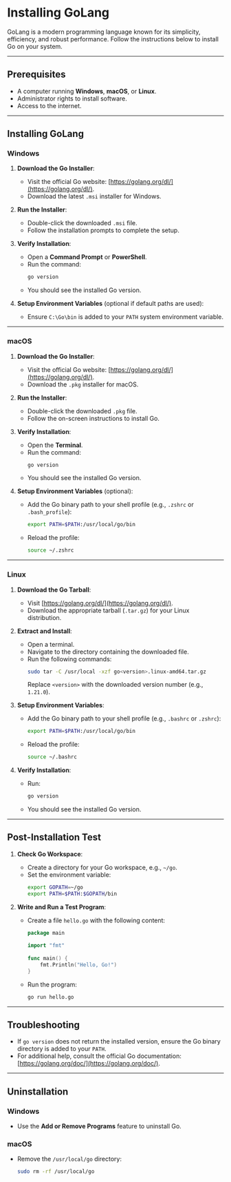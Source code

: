 # Installing GoLang

GoLang is a modern programming language known for its simplicity, efficiency, and robust performance. Follow the instructions below to install Go on your system.

---

## Prerequisites

- A computer running **Windows**, **macOS**, or **Linux**.
- Administrator rights to install software.
- Access to the internet.

---

## Installing GoLang

### Windows

1. **Download the Go Installer**:
    - Visit the official Go website: [https://golang.org/dl/](https://golang.org/dl/).
    - Download the latest `.msi` installer for Windows.

2. **Run the Installer**:
    - Double-click the downloaded `.msi` file.
    - Follow the installation prompts to complete the setup.

3. **Verify Installation**:
    - Open a **Command Prompt** or **PowerShell**.
    - Run the command:
      ```sh
      go version
      ```
    - You should see the installed Go version.

4. **Setup Environment Variables** (optional if default paths are used):
    - Ensure `C:\Go\bin` is added to your `PATH` system environment variable.

---

### macOS

1. **Download the Go Installer**:
    - Visit the official Go website: [https://golang.org/dl/](https://golang.org/dl/).
    - Download the `.pkg` installer for macOS.

2. **Run the Installer**:
    - Double-click the downloaded `.pkg` file.
    - Follow the on-screen instructions to install Go.

3. **Verify Installation**:
    - Open the **Terminal**.
    - Run the command:
      ```sh
      go version
      ```
    - You should see the installed Go version.

4. **Setup Environment Variables** (optional):
    - Add the Go binary path to your shell profile (e.g., `.zshrc` or `.bash_profile`):
      ```sh
      export PATH=$PATH:/usr/local/go/bin
      ```
    - Reload the profile:
      ```sh
      source ~/.zshrc
      ```

---

### Linux

1. **Download the Go Tarball**:
    - Visit [https://golang.org/dl/](https://golang.org/dl/).
    - Download the appropriate tarball (`.tar.gz`) for your Linux distribution.

2. **Extract and Install**:
    - Open a terminal.
    - Navigate to the directory containing the downloaded file.
    - Run the following commands:
      ```sh
      sudo tar -C /usr/local -xzf go<version>.linux-amd64.tar.gz
      ```
      Replace `<version>` with the downloaded version number (e.g., `1.21.0`).

3. **Setup Environment Variables**:
    - Add the Go binary path to your shell profile (e.g., `.bashrc` or `.zshrc`):
      ```sh
      export PATH=$PATH:/usr/local/go/bin
      ```
    - Reload the profile:
      ```sh
      source ~/.bashrc
      ```

4. **Verify Installation**:
    - Run:
      ```sh
      go version
      ```
    - You should see the installed Go version.

---

## Post-Installation Test

1. **Check Go Workspace**:
    - Create a directory for your Go workspace, e.g., `~/go`.
    - Set the environment variable:
      ```sh
      export GOPATH=~/go
      export PATH=$PATH:$GOPATH/bin
      ```

2. **Write and Run a Test Program**:
    - Create a file `hello.go` with the following content:
      ```go
      package main
 
      import "fmt"
 
      func main() {
          fmt.Println("Hello, Go!")
      }
      ```
    - Run the program:
      ```sh
      go run hello.go
      ```

---

## Troubleshooting

- If `go version` does not return the installed version, ensure the Go binary directory is added to your `PATH`.
- For additional help, consult the official Go documentation: [https://golang.org/doc/](https://golang.org/doc/).

---

## Uninstallation

### Windows
- Use the **Add or Remove Programs** feature to uninstall Go.

### macOS
- Remove the `/usr/local/go` directory:
  ```sh
  sudo rm -rf /usr/local/go
